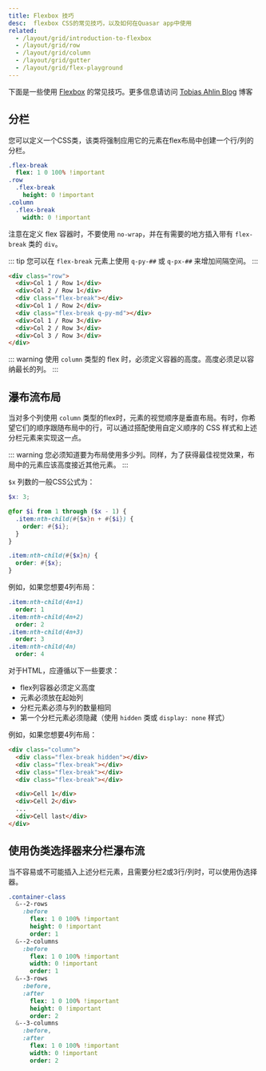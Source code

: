 ```yaml
---
title: Flexbox 技巧
desc:  flexbox CSS的常见技巧，以及如何在Quasar app中使用
related:
  - /layout/grid/introduction-to-flexbox
  - /layout/grid/row
  - /layout/grid/column
  - /layout/grid/gutter
  - /layout/grid/flex-playground
---
```


下面是一些使用 [Flexbox](https://css-tricks.com/snippets/css/a-guide-to-flexbox/) 的常见技巧。更多信息请访问 [Tobias Ahlin Blog](https://tobiasahlin.com/blog/) 博客

## 分栏

您可以定义一个CSS类，该类将强制应用它的元素在flex布局中创建一个行/列的分栏。

```sass
.flex-break
  flex: 1 0 100% !important
.row
  .flex-break
    height: 0 !important
.column
  .flex-break
    width: 0 !important
```

注意在定义 flex 容器时，不要使用 `no-wrap`，并在有需要的地方插入带有 `flex-break` 类的 `div`。

::: tip
您可以在 `flex-break` 元素上使用  `q-py-##` 或 `q-px-##` 来增加间隔空间。
:::

```html
<div class="row">
  <div>Col 1 / Row 1</div>
  <div>Col 2 / Row 1</div>
  <div class="flex-break"></div>
  <div>Col 1 / Row 2</div>
  <div class="flex-break q-py-md"></div>
  <div>Col 1 / Row 3</div>
  <div>Col 2 / Row 3</div>
  <div>Col 3 / Row 3</div>
</div>
```

<doc-example title="行分栏" file="grid/BreakRow" />

::: warning
使用 `column` 类型的 flex 时，必须定义容器的高度。高度必须足以容纳最长的列。
:::

<doc-example title="列分栏" file="grid/BreakColumn" />

## 瀑布流布局

当对多个列使用 `column` 类型的flex时，元素的视觉顺序是垂直布局。有时，你希望它们的顺序跟随布局中的行，可以通过搭配使用自定义顺序的 CSS 样式和上述分栏元素来实现这一点。

::: warning
您必须知道要为布局使用多少列。同样，为了获得最佳视觉效果，布局中的元素应该高度接近其他元素。
:::

`$x` 列数的一般CSS公式为：

```scss
$x: 3;

@for $i from 1 through ($x - 1) {
  .item:nth-child(#{$x}n + #{$i}) {
    order: #{$i};
  }
}

.item:nth-child(#{$x}n) {
  order: #{$x};
}
```

例如，如果您想要4列布局：

```sass
.item:nth-child(4n+1)
  order: 1
.item:nth-child(4n+2)
  order: 2
.item:nth-child(4n+3)
  order: 3
.item:nth-child(4n)
  order: 4
```

对于HTML，应遵循以下一些要求：

- flex列容器必须定义高度
- 元素必须放在起始列
- 分栏元素必须与列的数量相同
- 第一个分栏元素必须隐藏（使用 `hidden` 类或 `display: none` 样式）

例如，如果您想要4列布局：

```html
<div class="column">
  <div class="flex-break hidden"></div>
  <div class="flex-break"></div>
  <div class="flex-break"></div>
  <div class="flex-break"></div>

  <div>Cell 1</div>
  <div>Cell 2</div>
  ...
  <div>Cell last</div>
</div>
```

<doc-example title="瀑布流" file="grid/Masonry" />

## 使用伪类选择器来分栏瀑布流

当不容易或不可能插入上述分栏元素，且需要分栏2或3行/列时，可以使用伪选择器。

```sass
.container-class
  &--2-rows
    :before
      flex: 1 0 100% !important
      height: 0 !important
      order: 1
  &--2-columns
    :before
      flex: 1 0 100% !important
      width: 0 !important
      order: 1
  &--3-rows
    :before,
    :after
      flex: 1 0 100% !important
      height: 0 !important
      order: 2
  &--3-columns
    :before,
    :after
      flex: 1 0 100% !important
      width: 0 !important
      order: 2
```

<doc-example title="表格式的瀑布流" file="grid/MasonryTableGrid" />
